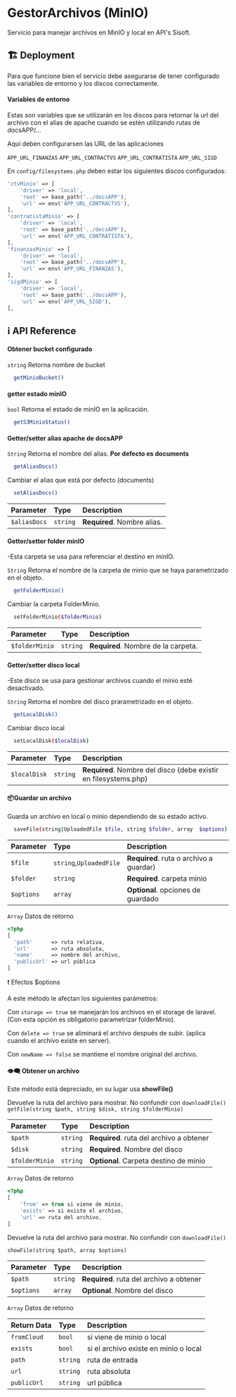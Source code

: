 
# GestorArchivos (MinIO)

Servicio para manejar archivos en MinIO y local en API's Sisoft.




## 🏗️ Deployment

Para que funcione bien el servicio debe asegurarse de tener configurado las variables de entorno y los discos correctamente.

#### Variables de entorno
Estas son variables que se utilizarán en los discos para retornar la url del archivo con el alias de apache cuando se estén utilizando rutas de docsAPP/...

Aquí deben configurarsen las URL de las aplicaciones

`APP_URL_FINANZAS`
`APP_URL_CONTRACTVS`
`APP_URL_CONTRATISTA`
`APP_URL_SIGD`

En `config/filesystems.php` deben estar los siguientes discos configurados:
```php
'ctvMinio' => [
    'driver' => 'local',
    'root' => base_path('../docsAPP'),
    'url' => env('APP_URL_CONTRACTVS'),
],
'contratistaMinio' => [
    'driver' => 'local',
    'root' => base_path('../docsAPP'),
    'url' => env('APP_URL_CONTRATISTA'),
],
'finanzasMinio' => [
    'driver' => 'local',
    'root' => base_path('../docsAPP'),
    'url' => env('APP_URL_FINANZAS'),
],
'sigdMinio' => [
    'driver' => 'local',
    'root' => base_path('../docsAPP'),
    'url' => env('APP_URL_SIGD'),
],
```



## ℹ️ API Reference

#### Obtener bucket configurado
`string` Retorna nombre de bucket
```bash
  getMinioBucket()
```

#### getter estado minIO
`bool` Retorna el estado de minIO en la aplicación.
```bash
  getS3MinioStatus()
```


#### Getter/setter alias apache de docsAPP
 `String`  Retorna el nombre del alias. **Por defecto es documents**
```bash
  getAliasDocs()
```
Cambiar el alias que está por defecto (documents)
```bash
  setAliasDocs()
```
| Parameter | Type     | Description                       |
| :-------- | :------- | :-------------------------------- |
| `$aliasDocs`      | `string` | **Required**. Nombre alias. |


#### Getter/setter folder minIO
-Esta carpeta se usa para referenciar el destino en minIO.

 `String`  Retorna el nombre de la carpeta de minio que se haya parametrizado en el objeto. 
```bash
  getFolderMinio()
```
Cambiar la carpeta FolderMinio.
```bash
  setFolderMinio($folderMinio)
```
| Parameter | Type     | Description                       |
| :-------- | :------- | :-------------------------------- |
| `$folderMinio`      | `string` | **Required**. Nombre de la carpeta. |

#### Getter/setter disco local
-Este disco se usa para gestionar archivos cuando el minio esté desactivado.

 `String`  Retorna el nombre del disco prarametrizado en el objeto. 
```bash
  getLocalDisk()
```
Cambiar disco local
```bash
  setLocalDisk($localDisk)
```
| Parameter | Type     | Description                       |
| :-------- | :------- | :-------------------------------- |
| `$localDisk`      | `string` | **Required**. Nombre del disco (debe existir en filesystems.php)|

#### 📦️Guardar un archivo
Guarda un archivo en local o minio dependiendo de su estado activo.
```bash
  saveFile(string|UploadedFile $file, string $folder, array  $options)
```
| Parameter | Type     | Description |
| :-------- | :------- | :---------- |
| `$file`   | `string`,`UploadedFile`| **Required**. ruta o archivo a guardar)|
|`$folder` | `string` | **Required**. carpeta minio|
|`$options` | `array` | **Optional**. opciones de guardado |

`Array` Datos de retorno

```php
<?php
[
  'path'      => ruta relativa, 
  'url'       => ruta absoluta, 
  'name'      => nombre del archivo, 
  'publicUrl' => url pública
]
```
❗️ Efectos $options

A este método le afectan los siguientes parámetros:

Con `storage => true` se manejarán los archivos en el storage de laravel. (Con esta opción es obligatorio parametrizar folderMinio).

Con `delete => true` se aliminará el archivo después de subir. (aplica cuando el archivo existe en server).

Con `newName => false` se mantiene el nombre original del archivo.

#### 👁️‍🗨️️ Obtener un archivo
Este método está depreciado, en su lugar usa **showFile()**

Devuelve la ruta del archivo para mostrar. No confundir con `downloadFile()`
`getFile(string $path, string $disk, string $folderMinio)`

| Parameter | Type     | Description |
| :-------- | :------- | :---------- |
| `$path`   | `string`| **Required**. ruta del archivo a obtener|
|`$disk` | `string` | **Required**. Nombre del disco|
|`$folderMinio` | `string` | **Optional**. Carpeta destino de minio|

`Array` Datos de retorno

```php
<?php
[
    'from' => true si viene de minio,
    'exists' => si existe el archivo,
    'url' => ruta del archivo,
]
```

Devuelve la ruta del archivo para mostrar. No confundir con `downloadFile()`


`showFile(string $path, array $options)`

| Parameter | Type     | Description |
| :-------- | :------- | :---------- |
| `$path`   | `string`| **Required**. ruta del archivo a obtener|
|`$options` | `array` | **Optional**. Nombre del disco|


`Array` Datos de retorno


| Return Data | Type     | Description |
| :-------- | :------- | :---------- |
| `fromCloud`   | `bool`| si viene de minio o local|
|`exists` | `bool` | si el archivo existe en minio o local|
|`path` | `string` | ruta de entrada|
|`url` | `string` | ruta absoluta|
|`publicUrl` | `string` | url pública|

